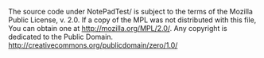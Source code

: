 The source code under NotePadTest/ is subject to the terms of the Mozilla Public
License, v. 2.0. If a copy of the MPL was not distributed with this
file, You can obtain one at http://mozilla.org/MPL/2.0/.
Any copyright is dedicated to the Public Domain.
http://creativecommons.org/publicdomain/zero/1.0/